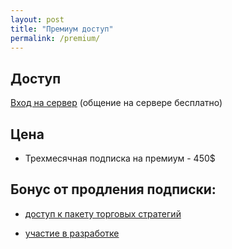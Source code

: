 ```yaml
---
layout: post
title: "Премиум доступ"
permalink: /premium/
---
```



<!--more-->

## Доступ

[Вход на сервер](https://discord.gg/V6arrKAUrh) (общение на сервере бесплатно)

## Цена

* Трехмесячная подписка на премиум - 450$

## Бонус от продления подписки:

- [доступ к пакету торговых стратегий](https://ragve.ru/2021-06-20/sample_strategy)

- [участие в разработке](https://ragve.ru/framework/)










